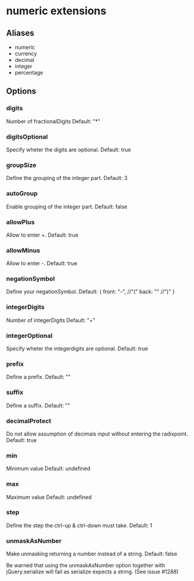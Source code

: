 # numeric extensions
## Aliases

- numeric
- currency
- decimal
- integer
- percentage

## Options
### digits
Number of fractionalDigits
Default: "*"

### digitsOptional
Specify wheter the digits are optional.
Default: true

### groupSize
Define the grouping of the integer part.
Default: 3

### autoGroup
Enable grouping of the integer part.
Default: false

### allowPlus
Allow to enter +.
Default: true

### allowMinus
Allow to enter -.
Default: true

### negationSymbol
Define your negationSymbol.
Default: {
  front: "-", //"("
  back: "" //")"
}

### integerDigits
Number of integerDigits
Default: "+"

### integerOptional
Specify wheter the integerdigits are optional.
Default: true

### prefix
Define a prefix.
Default: ""

### suffix
Define a suffix.
Default: ""

### decimalProtect
Do not allow assumption of decimals input without entering the radixpoint.
Default: true

### min
Minimum value
Default: undefined

### max
Maximum value
Default: undefined

### step
Define the step the ctrl-up & ctrl-down must take.
Default: 1

### unmaskAsNumber
Make unmasking returning a number instead of a string.
Default: false

Be warned that using the unmaskAsNumber option together with jQuery.serialize will fail as serialize expects a string. (See issue #1288)
